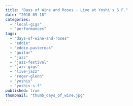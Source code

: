 ```yaml
---
title: "Days of Wine and Roses - Live at Yoshi's S.F."
date: "2010-09-18"
categories: 
  - "local-gigs"
  - "performances"
tags: 
  - "days-of-wine-and-roses"
  - "eddie"
  - "eddie-pasternak"
  - "guitar"
  - "jazz"
  - "jazz-festival"
  - "jazz-gigs"
  - "live-jazz"
  - "roger-glenn"
  - "yoshis"
  - "yoshis-s-f"
published: true
thumbnail: "thumb_days_of_wine.jpg"
---
```

<script>
	import Youtube from 'svelte-youtube-embed'
</script>

<Youtube id="sax0IerzTtk" />

